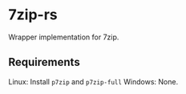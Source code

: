 # 7zip-rs
Wrapper implementation for 7zip.

## Requirements

Linux: Install `p7zip` and `p7zip-full`
Windows: None. 